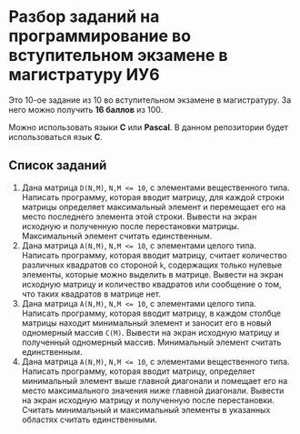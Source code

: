 # Разбор заданий на программирование во вступительном экзамене в магистратуру ИУ6

Это 10-ое задание из 10 во вступительном экзамене в магистратуру.
За него можно получить **16 баллов** из 100.

Можно использовать языки **C** или **Pascal**.
В данном репозитории будет использоваться язык **C**.

## Список заданий

1. Дана матрица `D(N,M)`, `N,M <= 10`, с элементами вещественного типа. Написать программу, которая вводит матрицу, для каждой строки матрицы определяет максимальный элемент и перемещает его на место последнего элемента этой строки. Вывести на экран исходную и полученную после перестановки матрицы. Максимальный элемент считать единственным.
2. Дана матрица `А(N,M)`, `N,M <= 10`, с элементами целого типа. Написать программу, которая вводит матрицу, считает количество различных квадратов со стороной `k`, содержащих только нулевые элементы, которые можно выделить в матрице. Вывести на экран исходную матрицу и количество квадратов или сообщение о том, что таких квадратов в матрице нет.
3. Дана матрица `A(N,M)`, `N,M <= 10`, с элементами целого типа. Написать программу, которая вводит матрицу, в каждом столбце матрицы находит минимальный элемент и заносит его в новый одномерный массив `C(M)`. Вывести на экран исходную матрицу и полученный одномерный массив. Минимальный элемент считать единственным.
4. Дана матрица `A(N,M)`, `N,M <= 10`, с элементами вещественного типа. Написать программу, которая вводит матрицу, определяет минимальный элемент выше главной диагонали и помещает его на место максимального значения ниже главной диагонали. Вывести на экран исходную матрицу и полученную после перестановки. Считать минимальный и максимальный элементы в указанных областях считать единственными.
